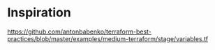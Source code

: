 # Inspiration
https://github.com/antonbabenko/terraform-best-practices/blob/master/examples/medium-terraform/stage/variables.tf
